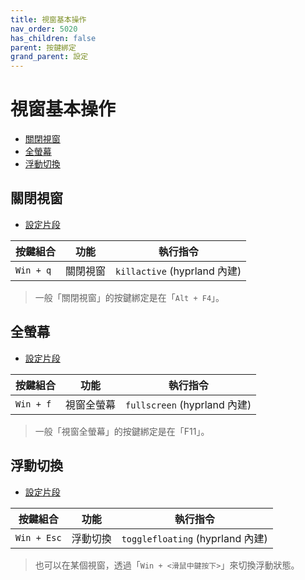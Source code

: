 ```yaml
---
title: 視窗基本操作
nav_order: 5020
has_children: false
parent: 按鍵綁定
grand_parent: 設定
---
```



# 視窗基本操作

* [關閉視窗](#關閉視窗)
* [全螢幕](#全螢幕)
* [浮動切換](#浮動切換)


## 關閉視窗

* [設定片段](https://github.com/samwhelp/fedora-hyprland-adjustment/blob/main/prototype/main/hyprland-config/Main/asset/overlay/etc/skel/.config/hypr/hyprland.conf#L290)

| 按鍵組合          | 功能     | 執行指令         |
| ----------------- | -------- | ---------------- |
| `Win + q`         | 關閉視窗 | `killactive` (hyprland 內建) |


> 一般「關閉視窗」的按鍵綁定是在「`Alt + F4`」。


## 全螢幕

* [設定片段](https://github.com/samwhelp/fedora-hyprland-adjustment/blob/main/prototype/main/hyprland-config/Main/asset/overlay/etc/skel/.config/hypr/hyprland.conf#L291)

| 按鍵組合  | 功能       | 執行指令                      |
| --------- | ---------- | ----------------------------- |
| `Win + f` | 視窗全螢幕 | `fullscreen` (hyprland 內建) |

> 一般「視窗全螢幕」的按鍵綁定是在「F11」。


## 浮動切換

* [設定片段](https://github.com/samwhelp/fedora-hyprland-adjustment/blob/main/prototype/main/hyprland-config/Main/asset/overlay/etc/skel/.config/hypr/hyprland.conf#L292)

| 按鍵組合          | 功能     | 執行指令         |
| ----------------- | -------- | ---------------- |
| `Win + Esc`         | 浮動切換 | `togglefloating` (hyprland 內建) |

> 也可以在某個視窗，透過「`Win + <滑鼠中鍵按下>`」來切換浮動狀態。
